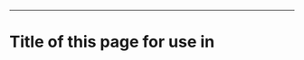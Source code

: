 ----
# Title of this page for use in <title> tag of the head.html include in layout.
title: "96boards | Bubblegum-96"

# Breadcrumb
breadcrumb-section: Products
breadcrumb-section-two: "CE"
breadcrumb-subtitle: "Bubblegum-96"
breadcrumb-title: "Bubblegum-96"

# Layout
layout: product-display-page
# Boolean to determine the type as a page.
is_product: true

# Permalink for this product
permalink: /products/ce/bubblegum-96/
# Product Front Matter Data
product_title: "Bubblegum-96"
product_specification: CE
product_short_desc: "Board based on Actions Semi S900 Processor"
product_long_desc: |-

product_images:
  - 96b-0-bubblegum96-actions-ucrobotics-1.png
  - 96b-0-bubblegum96-actions-ucrobotics-4.png
  - 96b-0-bubblegum96-actions-ucrobotics-5.png
  
product_features:
  - key: Cpu
    value: ARM Cortex-A53
  - key: Cores
    value: 4 Cores
  - key: Frequency
    value: 1.8 GHz
  - key: Gpu
    value: PowerVR G6230
  - key: Ram
    value: 2GB
  - key: Ram-Type
    value: LPDDR3
  - key: Data Rate
    value: 2400
product_os:
  - title: Debian
    link: /downloads/debian/
product_third_party_images:
  - title: Phoenix
    link: /downloads/phoenix/
  - title: Remix
    link: /downloads/remix/
  - title: Ubuntu Core
    link: /downloads/ubuntu-core/
product_accessories:
  - power
  - usb-ethernet-adapter
  - debug
product_mezzanine:
  - linksprite-7-display-kit
  - linker-mezzanine-starter-kit
  - uarts
  - sensors-mezzanine
  - grove-starter-kit
product_buy_links:
  -
    link-title: "Buy Bubblegum-96"
    link-price: $89.00
    link-url: "http://linaro.co/bubblegum96-buy"
  -
    link-title: "Bubblegum-96 (uCRobotics) 2GB RAM"
    link-price: $89.00
    link-url: "http://www.ucrobotics.com.cn/bubblegum96/"

product_quickstart_link: /getting-started/bubblegum-96/
product_support_link: "https://discuss.96boards.org/c/products/bubblegum96/"
product_tutorials_link: /tutorials/bubblegum-96/
product_documentation_link: /docs/bubblegum-96/
----
## Bubblegum-96

The Bubblegum-96 board was first shown in mid 2015 at trade shows in Asia. Since then,
Actions has been working with Linaro to finalize the software support and ensure the best possible performance.
The board is based on the Actions s900 SoC and delivers high-quality graphics, Wi-Fi, and Bluetooth connectivity,
all packed into a board the size of a credit card. This board is expected to deliver top of the line performance and superior gaming.
In addition to standard 96Boards features, the board will offer integrated HDMI with Ultra 4K output,
Full HD video capture (1080P@60fps H.264) and ARM TrustZone® security support.
